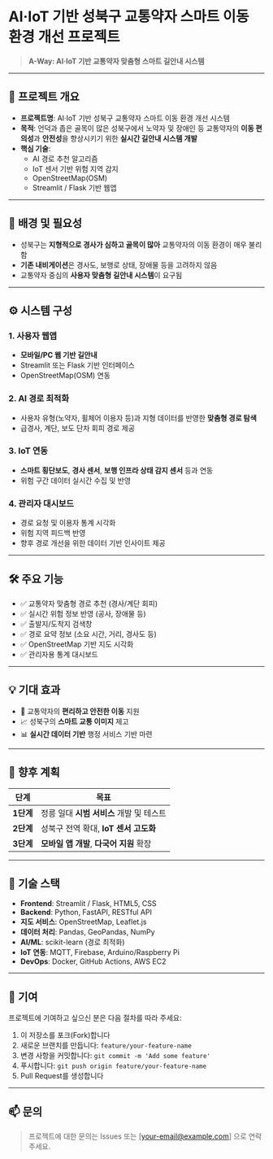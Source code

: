 
# AI·IoT 기반 성북구 교통약자 스마트 이동 환경 개선 프로젝트

> **A-Way: AI·IoT 기반 교통약자 맞춤형 스마트 길안내 시스템**

---

## 🧭 프로젝트 개요

- **프로젝트명**: AI·IoT 기반 성북구 교통약자 스마트 이동 환경 개선 시스템  
- **목적**: 언덕과 좁은 골목이 많은 성북구에서 노약자 및 장애인 등 교통약자의 **이동 편의성**과 **안전성**을 향상시키기 위한 **실시간 길안내 시스템 개발**
- **핵심 기술**:  
  - AI 경로 추천 알고리즘  
  - IoT 센서 기반 위험 지역 감지  
  - OpenStreetMap(OSM)  
  - Streamlit / Flask 기반 웹앱

---

## 📌 배경 및 필요성

- 성북구는 **지형적으로 경사가 심하고 골목이 많아** 교통약자의 이동 환경이 매우 불리함
- **기존 내비게이션**은 경사도, 보행로 상태, 장애물 등을 고려하지 않음
- 교통약자 중심의 **사용자 맞춤형 길안내 시스템**이 요구됨

---

## ⚙️ 시스템 구성

### 1. 사용자 웹앱
- **모바일/PC 웹 기반 길안내**
- Streamlit 또는 Flask 기반 인터페이스
- OpenStreetMap(OSM) 연동

### 2. AI 경로 최적화
- 사용자 유형(노약자, 휠체어 이용자 등)과 지형 데이터를 반영한 **맞춤형 경로 탐색**
- 급경사, 계단, 보도 단차 회피 경로 제공

### 3. IoT 연동
- **스마트 횡단보도**, **경사 센서**, **보행 인프라 상태 감지 센서** 등과 연동
- 위험 구간 데이터 실시간 수집 및 반영

### 4. 관리자 대시보드
- 경로 요청 및 이용자 통계 시각화
- 위험 지역 피드백 반영
- 향후 경로 개선을 위한 데이터 기반 인사이트 제공

---

## 🛠 주요 기능

- ✅ 교통약자 맞춤형 경로 추천 (경사/계단 회피)
- ✅ 실시간 위험 정보 반영 (공사, 장애물 등)
- ✅ 출발지/도착지 검색창
- ✅ 경로 요약 정보 (소요 시간, 거리, 경사도 등)
- ✅ OpenStreetMap 기반 지도 시각화
- ✅ 관리자용 통계 대시보드

---

## 💡 기대 효과

- 🚶 교통약자의 **편리하고 안전한 이동** 지원
- 📈 성북구의 **스마트 교통 이미지** 제고
- 📊 **실시간 데이터 기반** 행정 서비스 기반 마련

---

## 📅 향후 계획

| 단계 | 목표 |
|------|------|
| **1단계** | 정릉 일대 **시범 서비스** 개발 및 테스트 |
| **2단계** | 성북구 전역 확대, **IoT 센서 고도화** |
| **3단계** | **모바일 앱 개발**, **다국어 지원** 확장 |

---

## 📂 기술 스택

- **Frontend**: Streamlit / Flask, HTML5, CSS
- **Backend**: Python, FastAPI, RESTful API
- **지도 서비스**: OpenStreetMap, Leaflet.js
- **데이터 처리**: Pandas, GeoPandas, NumPy
- **AI/ML**: scikit-learn (경로 최적화)
- **IoT 연동**: MQTT, Firebase, Arduino/Raspberry Pi
- **DevOps**: Docker, GitHub Actions, AWS EC2

---

## 🤝 기여

프로젝트에 기여하고 싶으신 분은 다음 절차를 따라 주세요:

1. 이 저장소를 포크(Fork)합니다
2. 새로운 브랜치를 만듭니다: `feature/your-feature-name`
3. 변경 사항을 커밋합니다: `git commit -m 'Add some feature'`
4. 푸시합니다: `git push origin feature/your-feature-name`
5. Pull Request를 생성합니다

---

## 📫 문의

> 프로젝트에 대한 문의는 Issues 또는 [your-email@example.com] 으로 연락 주세요.
